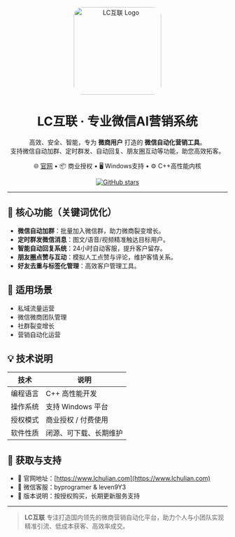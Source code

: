 <p align="center">
  <img src="https://lchulian.com/_nuxt/logo.CE-vU1K-.png" alt="LC互联 Logo" width="200" style="border-radius: 20px;" />
</p>

<h1 align="center">LC互联 · 专业微信AI营销系统</h1>

<p align="center">
  高效、安全、智能，专为 <strong>微商用户</strong> 打造的 <strong>微信自动化营销工具</strong>。<br>
  支持微信自动加群、定时群发、自动回复、朋友圈互动等功能，助您高效拓客。
</p>

<p align="center">
  🌐 <a href="https://www.lchulian.com">官网</a> • 📦 商业授权 • 🖥️ Windows支持 • ⚙️ C++高性能内核
</p>

<p align="center">
  <a href="https://github.com/jpk010820/lchulian/stargazers">
    <img src="https://img.shields.io/github/stars/jpk010820/lchulian?style=social" alt="GitHub stars" />
  </a>
</p>


---

## 🚀 核心功能（关键词优化）

- **微信自动加群**：批量加入微信群，助力微商裂变增长。
- **定时群发微信消息**：图文/语音/视频精准触达目标用户。
- **智能自动回复系统**：24小时自动客服，提升客户留存。
- **朋友圈点赞与互动**：模拟人工点赞与评论，维护客情关系。
- **好友去重与标签化管理**：高效客户管理工具。

## 🎯 适用场景

- 私域流量运营
- 微信微商团队管理
- 社群裂变增长
- 营销自动化运营

## 💡 技术说明

| 技术 | 说明 |
|------|------|
| 编程语言 | C++ 高性能开发 |
| 操作系统 | 支持 Windows 平台 |
| 授权模式 | 商业授权 / 付费使用 |
| 软件性质 | 闭源、可下载、长期维护 |

## 📎 获取与支持

- 🔗 官网地址：[https://www.lchulian.com](https://www.lchulian.com)
- 📝 微信客服：byprogramer & leven9Y3
- 💼 版本说明：按授权购买，长期更新服务支持

---

> **LC互联** 专注打造国内领先的微商营销自动化平台，助力个人与小团队实现精准引流、低成本获客、高效率成交。

